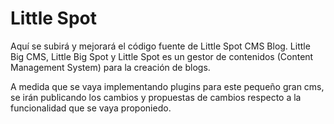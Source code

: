 # Little Spot
Aquí se subirá y mejorará el código fuente de Little Spot CMS Blog. Little Big CMS, Little Big Spot y Little Spot es un gestor de contenidos (Content Management System) para la creación de blogs.

A medida que se vaya implementando plugins para este pequeño gran cms, se irán publicando los cambios y propuestas de cambios respecto a la funcionalidad que se vaya proponiedo. 
